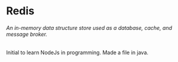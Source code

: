 # Redis

###### An in-memory data structure store used as a database, cache, and message broker.

Initial to learn NodeJs in programming. Made a file in java.